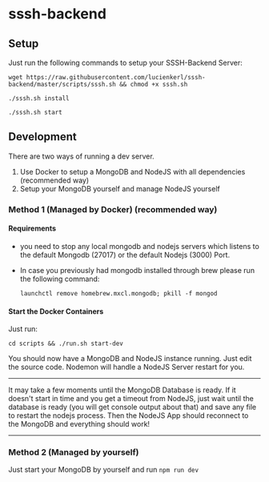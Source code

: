 # sssh-backend

## Setup

Just run the following commands to setup your SSSH-Backend Server:

`wget https://raw.githubusercontent.com/lucienkerl/sssh-backend/master/scripts/sssh.sh && chmod +x sssh.sh`

`./sssh.sh install`

`./sssh.sh start`

## Development

There are two ways of running a dev server.
1. Use Docker to setup a MongoDB and NodeJS with all dependencies (recommended way)
2. Setup your MongoDB yourself and manage NodeJS yourself

### Method 1 (Managed by Docker) (recommended way)
#### Requirements
* you need to stop any local mongodb and nodejs servers which listens to the default Mongodb (27017) or the default Nodejs (3000) Port.

* In case you previously had mongodb installed through brew please run the following command:

    ```launchctl remove homebrew.mxcl.mongodb; pkill -f mongod```

#### Start the Docker Containers
Just run: 

```cd scripts && ./run.sh start-dev```

You should now have a MongoDB and NodeJS instance running. Just edit the source code. Nodemon will handle a NodeJS Server restart for you. 

___
It may take a few moments until the MongoDB Database is ready. If it doesn't start in time and you get a timeout from NodeJS, just wait until the database is ready (you will get console output about that) and save any file to restart the nodejs process. Then the NodeJS App should reconnect to the MongoDB and everything should work!
___

### Method 2 (Managed by yourself)

Just start your MongoDB by yourself and run `npm run dev`
